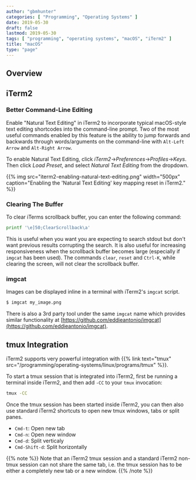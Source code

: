 ```yaml
---
author: "gbmhunter"
categories: [ "Programming", "Operating Systems" ]
date: 2019-05-30
draft: false
lastmod: 2019-05-30
tags: [ "programming", "operating systems", "macOS", "iTerm2" ]
title: "macOS"
type: "page"
---
```


## Overview

## iTerm2

### Better Command-Line Editing

Enable "Natural Text Editing" in iTerm2 to incorporate typical macOS-style text editing shortcodes into the command-line prompt. Two of the most useful commands enabled by this feature is the ability to jump forwards and backwards through words/arguments on the command-line with `Alt-Left Arrow` and `Alt-Right Arrow`.

To enable Natural Text Editing, click _iTerm2_->_Preferences_->_Profiles_->_Keys_. Then click _Load Preset_, and select _Natural Text Editing_ from the dropdown.

{{% img src="iterm2-enabling-natural-text-editing.png" width="500px" caption="Enabling the 'Natural Text Editing' key mapping reset in iTerm2." %}}

### Clearing The Buffer


To clear iTerms scrollback buffer, you can enter the following command:
```sh
printf '\e]50;ClearScrollback\a'
```

This is useful when you want you are expecting to search stdout but don't want previous results corrupting the search. It is also useful for increasing responsiveness when the scrollback buffer becomes large (especially if `imgcat` has been used). The commands `clear`, `reset` and `Ctrl-K`, while clearing the screen, will not clear the scrollback buffer.

### imgcat

Images can be displayed inline in a terminal with iTerm2's `imgcat` script.

```sh
$ imgcat my_image.png
```

There is also a 3rd party tool under the same `imgcat` name which provides similar functionality at [https://github.com/eddieantonio/imgcat](https://github.com/eddieantonio/imgcat).

## tmux Integration

iTerm2 supports very powerful integration with {{% link text="tmux" src="/programming/operating-systems/linux/programs/tmux" %}}.

To start a tmux session that is integrated into iTerm2, first be running a terminal inside iTerm2, and then add `-CC` to your `tmux` invocation:

```sh
tmux -CC
```

Once the tmux session has been started inside iTerm2, you can then also use standard iTerm2 shortcuts to open new tmux windows, tabs or split panes.

* `Cmd-t`: Open new tab
* `Cmd-n`: Open new window
* `Cmd-d`: Split verticaly
* `Cmd-Shift-d`: Split horizontally

{{% note %}}
Note that an iTerm2 tmux session and a standard iTerm2 non-tmux session can not share the same tab, i.e. the tmux session has to be either a completely new tab or a new window.
{{% /note %}}